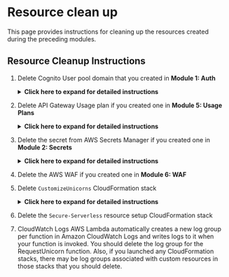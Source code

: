 # Resource clean up

This page provides instructions for cleaning up the resources created during the preceding modules.

## Resource Cleanup Instructions

1. Delete Cognito User pool domain that you created in **Module 1: Auth**

	<details>
	<summary><strong>Click here to expand for detailed instructions </strong></summary><p>
	
	1. Go to the [Cognito Console](https://console.aws.amazon.com/cognito/home)
	1. Go to **Manage User Pools**
	1. Choose `CustomizeUnicorns-users` user pool
	1. Go to **Domain name** under **App integration**
	1. Click **Delete domain** 
	1. Confirm the deletion

	</details>

1. Delete API Gateway Usage plan if you created one in **Module 5: Usage Plans**

	<details>
	<summary><strong>Click here to expand for detailed instructions </strong></summary><p>
	
	1. Go to the [API Gateway Console](https://console.aws.amazon.com/apigateway/home)
	1. Go to **Usage plans**
	1. Go to the `Basic` Usage Plan
	1. In the **Details** tab under **Associated API Stages**, remove the `CustomizeUnicorns` API
	1. On the upper right hand corner, click on **Actions** and choose **Delete Usage Plan**
 
	</details>


1. Delete the secret from AWS Secrets Manager if you created one in **Module 2: Secrets**

	<details>
	<summary><strong>Click here to expand for detailed instructions </strong></summary><p>
	
	1. Go to the [Secrets Manager Console](https://console.aws.amazon.com/secretsmanager/home)
	1. Select the `secure-serverless-db-secret` secret
	1. In **Actions** select **Delete secret** 
	1. Enter `7` (minimum waiting period) for waiting period and click **Schedule deletion**

	</details>

1. Delete the AWS WAF if you created one in **Module 6: WAF**

1. Delete `CustomizeUnicorns` CloudFormation stack

	<details>
	<summary><strong>Click here to expand for detailed instructions </strong></summary><p>
	
	1. Go to the [CloudFormation Console](https://console.aws.amazon.com/cloudformation/home)
	1. Select the `CustomizeUnicorns` Stack
	1. Under **Actions**, choose **Delete Stack**
	
	</details>

1. Delete the `Secure-Serverless` resource setup CloudFormation stack

6. CloudWatch Logs
AWS Lambda automatically creates a new log group per function in Amazon CloudWatch Logs and writes logs to it when your function is invoked. You should delete the log group for the RequestUnicorn function. Also, if you launched any CloudFormation stacks, there may be log groups associated with custom resources in those stacks that you should delete.


